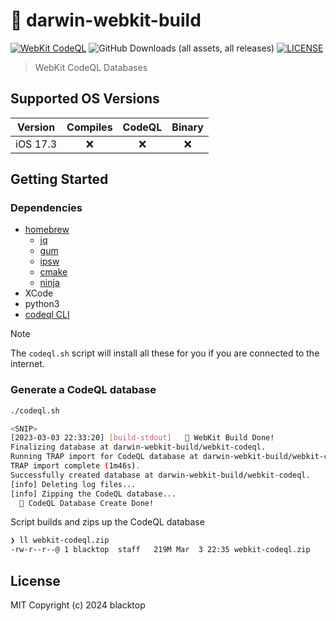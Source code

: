 # 🚧 darwin-webkit-build

[![WebKit CodeQL](https://github.com/blacktop/darwin-webkit-build/actions/workflows/c-cpp.yml/badge.svg)](https://github.com/blacktop/darwin-webkit-build/actions/workflows/c-cpp.yml) ![GitHub Downloads (all assets, all releases)](https://img.shields.io/github/downloads/blacktop/darwin-webkit-build/total)
 [![LICENSE](https://img.shields.io/:license-mit-blue.svg)](https://doge.mit-license.org)

> WebKit CodeQL Databases


## Supported OS Versions

| Version  | Compiles | CodeQL | Binary |
| -------- | :------: | :----: | :----: |
| iOS 17.3 |    ❌    |   ❌    |   ❌   |

## Getting Started

### Dependencies

- [homebrew](https://brew.sh)
  - [jq](https://stedolan.github.io/jq/)
  - [gum](https://github.com/charmbracelet/gum)
  - [ipsw](https://github.com/blacktop/ipsw)
  - [cmake](https://cmake.org)
  - [ninja](https://ninja-build.org)
- XCode
- python3
- [codeql CLI](https://codeql.github.com/docs/codeql-cli/)

> [!NOTE]
> The `codeql.sh` script will install all these for you if you are connected to the internet.

### Generate a CodeQL database

```bash
./codeql.sh
```
```bash
<SNIP>
[2023-03-03 22:33:20] [build-stdout]   🎉 WebKit Build Done!
Finalizing database at darwin-webkit-build/webkit-codeql.
Running TRAP import for CodeQL database at darwin-webkit-build/webkit-codeql...
TRAP import complete (1m46s).
Successfully created database at darwin-webkit-build/webkit-codeql.
[info] Deleting log files...
[info] Zipping the CodeQL database...
  🎉 CodeQL Database Create Done!
```

Script builds and zips up the CodeQL database

```bash
❯ ll webkit-codeql.zip
-rw-r--r--@ 1 blacktop  staff   219M Mar  3 22:35 webkit-codeql.zip
```

## License

MIT Copyright (c) 2024 blacktop
